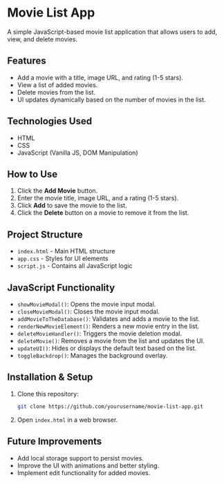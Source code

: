 # Movie List App

A simple JavaScript-based movie list application that allows users to add, view, and delete movies.

## Features

- Add a movie with a title, image URL, and rating (1-5 stars).
- View a list of added movies.
- Delete movies from the list.
- UI updates dynamically based on the number of movies in the list.

## Technologies Used

- HTML
- CSS
- JavaScript (Vanilla JS, DOM Manipulation)

## How to Use

1. Click the **Add Movie** button.
2. Enter the movie title, image URL, and a rating (1-5 stars).
3. Click **Add** to save the movie to the list.
4. Click the **Delete** button on a movie to remove it from the list.

## Project Structure

- `index.html` - Main HTML structure
- `app.css` - Styles for UI elements
- `script.js` - Contains all JavaScript logic

## JavaScript Functionality

- `showMovieModal()`: Opens the movie input modal.
- `closeMovieModal()`: Closes the movie input modal.
- `addMovieToTheDatabase()`: Validates and adds a movie to the list.
- `renderNewMovieElement()`: Renders a new movie entry in the list.
- `deleteMovieHandler()`: Triggers the movie deletion modal.
- `deleteMovie()`: Removes a movie from the list and updates the UI.
- `updateUI()`: Hides or displays the default text based on the list.
- `toggleBackdrop()`: Manages the background overlay.

## Installation & Setup

1. Clone this repository:
   ```sh
   git clone https://github.com/yourusername/movie-list-app.git
   ```
2. Open `index.html` in a web browser.

## Future Improvements

- Add local storage support to persist movies.
- Improve the UI with animations and better styling.
- Implement edit functionality for added movies.



